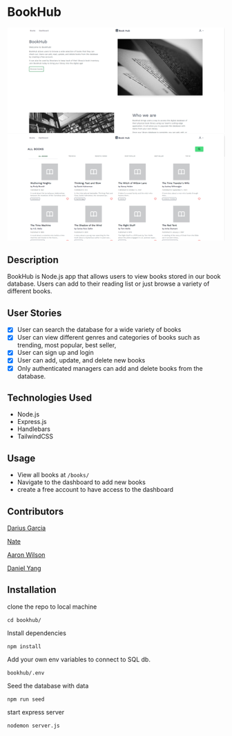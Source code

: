 # BookHub

![Screenshot of the homepage](./public/images/homepage.png)
![Screenshot of all books page](./public/images/books-page.png)

## Description

BookHub is Node.js app that allows users to view books stored in our book database. Users can add to their reading list or just browse a variety of different books.

## User Stories

- [x] User can search the database for a wide variety of books
- [x] User can view different genres and categories of books such as trending, most popular, best seller,
- [x] User can sign up and login
- [x] User can add, update, and delete new books
- [x] Only authenticated managers can add and delete books from the database.

## Technologies Used

- Node.js
- Express.js
- Handlebars
- TailwindCSS

## Usage

- View all books at `/books/`
- Navigate to the dashboard to add new books
- create a free account to have access to the dashboard

## Contributors

[Darius Garcia](https://github.com/dariusgarcia/)

[Nate](https://github.com/ndifiori)

[Aaron Wilson](https://github.com/a-wilson-96)

[Daniel Yang](https://github.com/danielshang11)

## Installation

clone the repo to local machine

```
cd bookhub/
```

Install dependencies

```
npm install
```

Add your own env variables to connect to SQL db.

```
bookhub/.env
```

Seed the database with data

```
npm run seed
```

start express server

```
nodemon server.js
```
